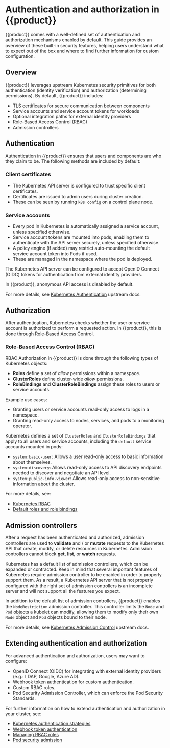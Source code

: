 # Authentication and authorization in {{product}}

{{product}} comes with a well-defined set of authentication and authorization
mechanisms enabled by default. This guide provides an overview of these built-in
security features, helping users understand what to expect out of the box and
where to find further information for custom configuration.

## Overview

{{product}} leverages upstream Kubernetes security primitives for both
authentication (identity verification) and authorization (determining
permissions). By default, {{product}} includes:

- TLS certificates for secure communication between components
- Service accounts and service account tokens for workloads
- Optional integration paths for external identity providers
- Role-Based Access Control (RBAC)
- Admission controllers

## Authentication

Authentication in {{product}} ensures that users and components are who they
claim to be. The following methods are included by default:

### Client certificates

- The Kubernetes API server is configured to trust specific client certificates.
- Certificates are issued to admin users during cluster creation.
- These can be seen by running `k8s config` on a control plane node.

### Service accounts

- Every pod in Kubernetes is automatically assigned a service account, unless
  specified otherwise.
- Service account tokens are mounted into pods, enabling them to authenticate
  with the API server securely, unless specified otherwise.
- A policy engine (if added) may restrict auto-mounting the default service
  account token into Pods if used.
- These are managed in the namespace where the pod is deployed.

The Kubernetes API server can be configured to accept OpenID Connect (OIDC)
tokens for authentication from external identity providers.

In {{product}}, anonymous API access is disabled by default.

For more details, see [Kubernetes Authentication](
https://kubernetes.io/docs/reference/access-authn-authz/authentication/)
upstream docs.

## Authorization

After authentication, Kubernetes checks whether the user or service account is
authorized to perform a requested action. In {{product}}, this is done through
Role-Based Access Control.

### Role-Based Access Control (RBAC)

RBAC Authorization in {{product}} is done through the following types of
Kubernetes objects:

- **Roles** define a set of _allow_ permissions within a namespace.
- **ClusterRoles** define cluster-wide _allow_ permissions.
- **RoleBindings** and **ClusterRoleBindings** assign these roles to users or
  service accounts.

Example use cases:

- Granting users or service accounts read-only access to logs in a namespace.
- Granting read-only access to nodes, services, and pods to a monitoring
  operator.

Kubernetes defines a set of `ClusterRoles` and `ClusterRoleBindings` that apply
to all users and service accounts, including the `default` service accounts
mounted in pods:

- `system:basic-user`: Allows a user read-only access to basic information about
  themselves.
- `system:discovery`: Allows read-only access to API discovery endpoints needed
  to discover and negotiate an API level.
- `system:public-info-viewer`: Allows read-only access to non-sensitive
  information about the cluster.

For more details, see:

- [Kubernetes RBAC](https://kubernetes.io/docs/reference/access-authn-authz/rbac/)
- [Default roles and role bindings](https://kubernetes.io/docs/reference/access-authn-authz/rbac/#default-roles-and-role-bindings)

## Admission controllers

After a request has been authenticated and authorized, admission controllers
are used to **validate** and / or **mutate** requests to the Kubernetes API that
create, modify, or delete resources in Kubernetes. Admission controllers cannot
block **get**, **list**, or **watch** requests.

Kubernetes has a default list of admission controllers, which can be expanded
or contracted. Keep in mind that several important features of Kubernetes
require admission controller to be enabled in order to properly support them.
As a result, a Kubernetes API server that is not properly configured with the
right set of admission controllers is an incomplete server and will not support
all the features you expect.

In addition to the default list of admission controllers, {{product}} enables
the `NodeRestriction` admission controller. This controller limits the `Node`
and `Pod` objects a kubelet can modify, allowing them to modify only their
own `Node` object and `Pod` objects bound to their node.

For more details, see [Kubernetes Admission Control](
https://kubernetes.io/docs/reference/access-authn-authz/admission-controllers/)
upstream docs.

## Extending authentication and authorization

For advanced authentication and authorization, users may want to configure:

- OpenID Connect (OIDC) for integrating with external identity providers
  (e.g.: LDAP, Google, Azure AD).
- Webhook token authentication for custom authentication.
- Custom RBAC roles.
- Pod Security Admission Controller, which can enforce the Pod Security
  Standards.

For further information on how to extend authentication and authorization in
your cluster, see:

- [Kubernetes authentication strategies](https://kubernetes.io/docs/reference/access-authn-authz/authentication/#authentication-strategies)
- [Webhook token authentication](https://kubernetes.io/docs/reference/access-authn-authz/authentication/#webhook-token-authentication)
- [Managing RBAC roles](https://kubernetes.io/docs/reference/access-authn-authz/rbac/#user-facing-roles)
- [Pod security admission](https://kubernetes.io/docs/concepts/security/pod-security-admission/)
